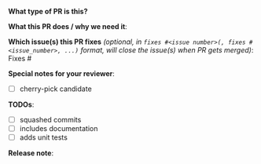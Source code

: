  <!-- If this is your first PR, welcome! Please make sure you read the [contributing guidelines](https://github.com/kubernetes-sigs/cluster-api-provider-azure/blob/main/CONTRIBUTING.md). -->

 <!-- Please label this pull request according to what type of issue you are addressing (see ../CONTRIBUTING.md) -->
**What type of PR is this?**

<!--
Add one of the following kinds:
/kind feature
/kind bug
/kind api-change
/kind cleanup
/kind deprecation
/kind design
/kind documentation
/kind failing-test
/kind flake
-->

**What this PR does / why we need it**:

**Which issue(s) this PR fixes** *(optional, in `fixes #<issue number>(, fixes #<issue_number>, ...)` format, will close the issue(s) when PR gets merged)*:
Fixes #

**Special notes for your reviewer**:
<!-- Refer to https://github.com/kubernetes-sigs/cluster-api-provider-azure/blob/main/docs/book/src/developers/releasing.md#release-support for more information about which changes are eligible for backport -->

- [ ] cherry-pick candidate

**TODOs**:
<!-- Put an "X" character inside the brackets of each completed task. Some may be optional depending on the PR. -->

- [ ] squashed commits
- [ ] includes documentation
- [ ] adds unit tests

**Release note**:
<!--  Write your release note:
1. Enter your extended release note in the below block. If the PR requires additional action from users switching to the new release, include the string "action required".
2. If no release note is required, just write "NONE".
-->
```release-note

```
